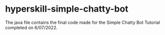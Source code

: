 # hyperskill-simple-chatty-bot
The java file contains the final code made for the Simple Chatty Bot Tutorial completed on 6/07/2022.
